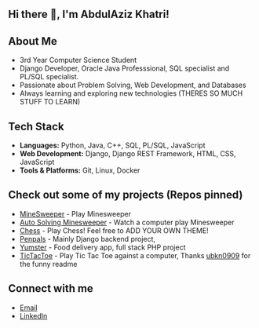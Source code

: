 ## Hi there 👋, I'm AbdulAziz Khatri!

## About Me
- 3rd Year Computer Science Student
- Django Developer, Oracle Java Professsional, SQL specialist and PL/SQL specialist.
- Passionate about Problem Solving, Web Development, and Databases
- Always learning and exploring new technologies (THERES SO MUCH STUFF TO LEARN)

## Tech Stack
- **Languages:** Python, Java, C++, SQL, PL/SQL, JavaScript
- **Web Development:** Django, Django REST Framework, HTML, CSS, JavaScript
- **Tools & Platforms:** Git, Linux, Docker

## Check out some of my projects (Repos pinned)
- [MineSweeper](https://abdulazizkh4tri.github.io/Minesweeper/minesweeper_aio.html) - Play Minesweeper
- [Auto Solving Minesweeper](https://abdulazizkh4tri.github.io/MinesweeperAI/all_in_one.html) - Watch a computer play Minesweeper
- [Chess](https://abdulazizkh4tri.github.io/Chess/chess.html) - Play Chess! Feel free to ADD YOUR OWN THEME!
- [Penpals](https://github.com/AbdulAzizKh4tri/LetsHack) - Mainly Django backend project,
- [Yumster](https://github.com/AbdulAzizKh4tri/Yumster) - Food delivery app, full stack PHP project
- [TicTacToe](https://abdulazizkh4tri.github.io/TicTacToe/tictactoe.html) - Play Tic Tac Toe against a computer, Thanks [ubkn0909](https://github.com/ubkn0909) for the funny readme

## Connect with me
- [Email](mailto:abdulazizahk@gmail.com)
- [LinkedIn](https://www.linkedin.com/in/abdulazizkhatri/)
